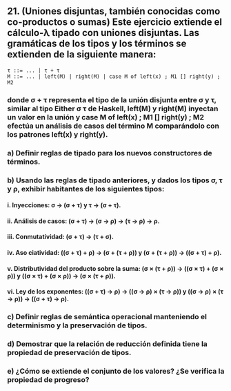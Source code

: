 ## 21. (Uniones disjuntas, también conocidas como co-productos o sumas) Este ejercicio extiende el cálculo-λ tipado con uniones disjuntas. Las gramáticas de los tipos y los términos se extienden de la siguiente manera:

    τ ::= ... | τ + τ
    M ::= ... | left(M) | right(M) | case M of left(x) ; M1 [] right(y) ; M2

### donde σ + τ representa el tipo de la unión disjunta entre σ y τ, similar al tipo Either σ τ de Haskell, left(M) y right(M) inyectan un valor en la unión y case M of left(x) ; M1 [] right(y) ; M2 efectúa un análisis de casos del término M comparándolo con los patrones left(x) y right(y).

### a) Definir reglas de tipado para los nuevos constructores de términos.
### b) Usando las reglas de tipado anteriores, y dados los tipos σ, τ y ρ, exhibir habitantes de los siguientes tipos:
#### i. Inyecciones: σ -> (σ + τ) y τ -> (σ + τ).
#### ii. Análisis de casos: (σ + τ) -> (σ -> ρ) -> (τ -> ρ) -> ρ.
#### iii. Conmutatividad: (σ + τ) -> (τ + σ).
#### iv. Aso ciatividad: ((σ + τ) + ρ) -> (σ + (τ + ρ)) y (σ + (τ + ρ)) -> ((σ + τ) + ρ).
#### v. Distributividad del producto sobre la suma: (σ × (τ + ρ)) -> ((σ × τ) + (σ × ρ)) y ((σ × τ) + (σ × ρ)) -> (σ × (τ + ρ)).
#### vi. Ley de los exponentes: ((σ + τ) -> ρ) -> ((σ -> ρ) × (τ -> ρ)) y ((σ -> ρ) × (τ -> ρ)) -> ((σ + τ) -> ρ).
### c) Definir reglas de semántica operacional manteniendo el determinismo y la preservación de tipos.
### d) Demostrar que la relación de reducción definida tiene la propiedad de preservación de tipos.
### e) ¿Cómo se extiende el conjunto de los valores? ¿Se verifica la propiedad de progreso?
